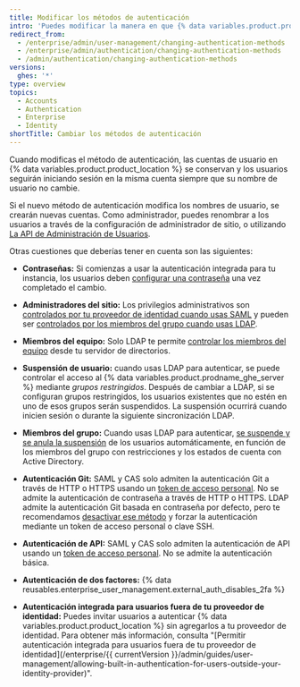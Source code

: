 ```yaml
---
title: Modificar los métodos de autenticación
intro: 'Puedes modificar la manera en que {% data variables.product.prodname_ghe_server %} se autentica con tus cuentas existentes en cualquier momento.'
redirect_from:
  - /enterprise/admin/user-management/changing-authentication-methods
  - /enterprise/admin/authentication/changing-authentication-methods
  - /admin/authentication/changing-authentication-methods
versions:
  ghes: '*'
type: overview
topics:
  - Accounts
  - Authentication
  - Enterprise
  - Identity
shortTitle: Cambiar los métodos de autenticación
---
```


Cuando modificas el método de autenticación, las cuentas de usuario en {% data variables.product.product_location %} se conservan y los usuarios seguirán iniciando sesión en la misma cuenta siempre que su nombre de usuario no cambie.

Si el nuevo método de autenticación modifica los nombres de usuario, se crearán nuevas cuentas. Como administrador, puedes renombrar a los usuarios a través de la configuración de administrador de sitio, o utilizando [La API de Administración de Usuarios](/rest/reference/enterprise-admin#update-the-username-for-a-user).

Otras cuestiones que deberías tener en cuenta son las siguientes:

* **Contraseñas:** Si comienzas a usar la autenticación integrada para tu instancia, los usuarios deben [configurar una contraseña](/enterprise/user/articles/how-can-i-reset-my-password/) una vez completado el cambio.

* **Administradores del sitio:** Los privilegios administrativos son [controlados por tu proveedor de identidad cuando usas SAML](/enterprise/admin/guides/user-management/using-saml/#saml-attributes) y pueden ser [controlados por los miembros del grupo cuando usas LDAP](/enterprise/admin/authentication/using-ldap#configuring-ldap-with-your-github-enterprise-server-instance).

* **Miembros del equipo:** Solo LDAP te permite [controlar los miembros del equipo](/enterprise/admin/authentication/using-ldap#configuring-ldap-with-your-github-enterprise-server-instance) desde tu servidor de directorios.

* **Suspensión de usuario:** cuando usas LDAP para autenticar, se puede controlar el acceso al {% data variables.product.prodname_ghe_server %} mediante _grupos restringidos_. Después de cambiar a LDAP, si se configuran grupos restringidos, los usuarios existentes que no estén en uno de esos grupos serán suspendidos. La suspensión ocurrirá cuando inicien sesión o durante la siguiente sincronización LDAP.

* **Miembros del grupo:** Cuando usas LDAP para autenticar, [se suspende y se anula la suspensión](/enterprise/admin/guides/user-management/suspending-and-unsuspending-users) de los usuarios automáticamente, en función de los miembros del grupo con restricciones y los estados de cuenta con Active Directory.

* **Autenticación Git:** SAML y CAS solo admiten la autenticación Git a través de HTTP o HTTPS usando un [token de acceso personal](/articles/creating-an-access-token-for-command-line-use). No se admite la autenticación de contraseña a través de HTTP o HTTPS. LDAP admite la autenticación Git basada en contraseña por defecto, pero te recomendamos [desactivar ese método](/enterprise/admin/authentication/using-ldap#disabling-password-authentication-for-git-operations) y forzar la autenticación mediante un token de acceso personal o clave SSH.

* **Autenticación de API:** SAML y CAS solo admiten la autenticación de API usando un [token de acceso personal](/articles/creating-an-access-token-for-command-line-use). No se admite la autenticación básica.

* **Autenticación de dos factores:** {% data reusables.enterprise_user_management.external_auth_disables_2fa %}

* **Autenticación integrada para usuarios fuera de tu proveedor de identidad:** Puedes invitar usuarios a autenticar {% data variables.product.product_location %} sin agregarlos a tu proveedor de identidad. Para obtener más información, consulta "[Permitir autenticación integrada para usuarios fuera de tu proveedor de identidad](/enterprise/{{ currentVersion }}/admin/guides/user-management/allowing-built-in-authentication-for-users-outside-your-identity-provider)".
